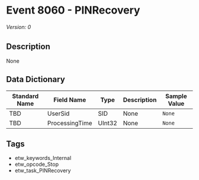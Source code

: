 # Event 8060 - PINRecovery
###### Version: 0

## Description
None

## Data Dictionary
|Standard Name|Field Name|Type|Description|Sample Value|
|---|---|---|---|---|
|TBD|UserSid|SID|None|`None`|
|TBD|ProcessingTime|UInt32|None|`None`|

## Tags
* etw_keywords_Internal
* etw_opcode_Stop
* etw_task_PINRecovery